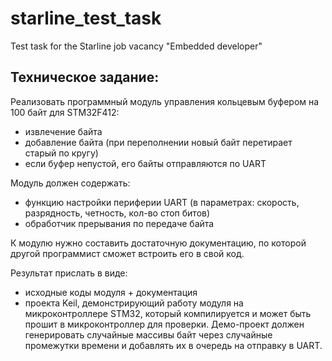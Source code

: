 # starline_test_task

Test task for the Starline job vacancy "Embedded developer"

## Техническое задание:

Реализовать программный модуль управления кольцевым буфером на 100 байт для STM32F412:
- извлечение байта
- добавление байта (при переполнении новый байт перетирает старый по кругу)
- если буфер непустой, его байты отправляются по UART

Модуль должен содержать:
- функцию настройки периферии UART (в параметрах: скорость, разрядность, четность, кол-во стоп битов)
- обработчик прерывания по передаче байта

К модулю нужно составить достаточную документацию, по которой другой программист сможет встроить его в свой код.

Результат прислать в виде:
- исходные коды модуля + документация
- проекта Keil, демонстрирующий работу модуля на микроконтроллере STM32, который компилируется и может быть прошит в микроконтроллер для проверки. Демо-проект должен генерировать случайные массивы байт через случайные промежутки времени и добавлять их в очередь на отправку в UART.
